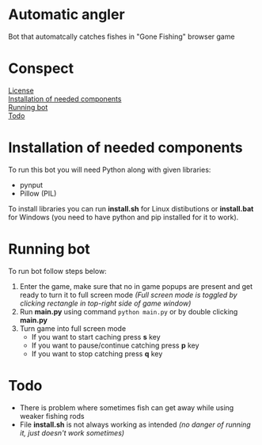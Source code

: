 # Automatic angler
Bot that automatcally catches fishes in "Gone Fishing" browser game

# Conspect
[License](LICENSE) \
[Installation of needed components](README.md#Installation-of-needed-components) \
[Running bot](README.md#Running-bot) \
[Todo](README.md#Todo)

# Installation of needed components

To run this bot you will need Python along with given libraries:
  * pynput
  * Pillow (PIL)

To install libraries you can run **install.sh** for Linux distibutions or **install.bat** for Windows (you need to have python and pip installed for it to work).

# Running bot

To run bot follow steps below:
  1. Enter the game, make sure that no in game popups are present and get ready to turn it to full screen mode *(Full screen mode is toggled by clicking rectangle in top-right side of game window)*
  2. Run **main.py** using command `python main.py` or by double clicking **main.py**
  3. Turn game into full screen mode
     * If you want to start caching press **s** key
     * If you want to pause/continue catching press **p** key
     * If you want to stop catching press **q** key
      
# Todo
  * There is problem where sometimes fish can get away while using weaker fishing rods
  * File **install.sh** is not always working as intended *(no danger of running it, just doesn't work sometimes)* 

